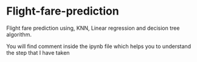 # Flight-fare-prediction

Flight fare prediction using, KNN, Linear regression and decision tree algorithm.

You will find comment inside the ipynb file which helps you to understand the step that I have taken
